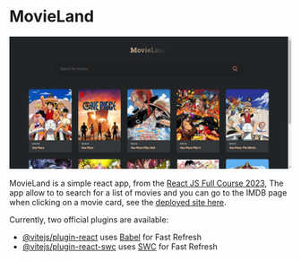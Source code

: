# MovieLand

[![screen shot](/public/screenshot.png)](https://react-movie-land-app.netlify.app/)

MovieLand is a simple react app, from the [React JS Full Course 2023](https://youtube.com/watch?v=b9eMGE7QtTk&si=8qnhCAXPPwCFNIn4), The app allow to to search for a list of movies and you can go to the IMDB page when clicking on a movie card, see the [deployed site here](https://react-movie-land-app.netlify.app/).

Currently, two official plugins are available:

- [@vitejs/plugin-react](https://github.com/vitejs/vite-plugin-react/blob/main/packages/plugin-react/README.md) uses [Babel](https://babeljs.io/) for Fast Refresh
- [@vitejs/plugin-react-swc](https://github.com/vitejs/vite-plugin-react-swc) uses [SWC](https://swc.rs/) for Fast Refresh
